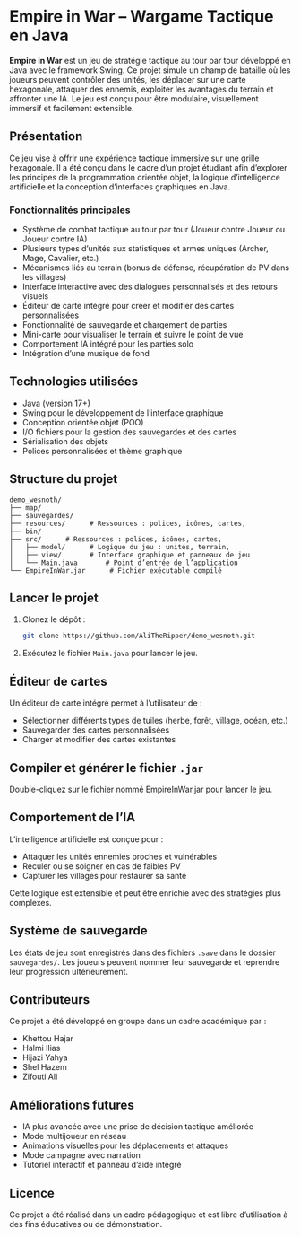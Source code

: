 # Empire in War – Wargame Tactique en Java

**Empire in War** est un jeu de stratégie tactique au tour par tour développé en Java avec le framework Swing. Ce projet simule un champ de bataille où les joueurs peuvent contrôler des unités, les déplacer sur une carte hexagonale, attaquer des ennemis, exploiter les avantages du terrain et affronter une IA. Le jeu est conçu pour être modulaire, visuellement immersif et facilement extensible.

## Présentation

Ce jeu vise à offrir une expérience tactique immersive sur une grille hexagonale. Il a été conçu dans le cadre d’un projet étudiant afin d’explorer les principes de la programmation orientée objet, la logique d’intelligence artificielle et la conception d’interfaces graphiques en Java.

### Fonctionnalités principales

- Système de combat tactique au tour par tour (Joueur contre Joueur ou Joueur contre IA)
- Plusieurs types d’unités aux statistiques et armes uniques (Archer, Mage, Cavalier, etc.)
- Mécanismes liés au terrain (bonus de défense, récupération de PV dans les villages)
- Interface interactive avec des dialogues personnalisés et des retours visuels
- Éditeur de carte intégré pour créer et modifier des cartes personnalisées
- Fonctionnalité de sauvegarde et chargement de parties
- Mini-carte pour visualiser le terrain et suivre le point de vue
- Comportement IA intégré pour les parties solo
- Intégration d’une musique de fond

## Technologies utilisées

- Java (version 17+)
- Swing pour le développement de l’interface graphique
- Conception orientée objet (POO)
- I/O fichiers pour la gestion des sauvegardes et des cartes
- Sérialisation des objets
- Polices personnalisées et thème graphique

## Structure du projet

```
demo_wesnoth/
├── map/   
├── sauvegardes/ 
├── resources/      # Ressources : polices, icônes, cartes, 
├── bin/  
├── src/      # Ressources : polices, icônes, cartes, 
│   ├── model/      # Logique du jeu : unités, terrain, 
│   ├── view/       # Interface graphique et panneaux de jeu
│   └── Main.java       # Point d’entrée de l’application
└── EmpireInWar.jar      # Fichier exécutable compilé
```

## Lancer le projet

1. Clonez le dépôt :
   ```bash
   git clone https://github.com/AliTheRipper/demo_wesnoth.git
   ```

2. Exécutez le fichier `Main.java` pour lancer le jeu.

## Éditeur de cartes

Un éditeur de carte intégré permet à l’utilisateur de :
- Sélectionner différents types de tuiles (herbe, forêt, village, océan, etc.)
- Sauvegarder des cartes personnalisées
- Charger et modifier des cartes existantes

## Compiler et générer le fichier `.jar`

Double-cliquez sur le fichier nommé EmpireInWar.jar pour lancer le jeu.

## Comportement de l’IA

L’intelligence artificielle est conçue pour :
- Attaquer les unités ennemies proches et vulnérables
- Reculer ou se soigner en cas de faibles PV
- Capturer les villages pour restaurer sa santé

Cette logique est extensible et peut être enrichie avec des stratégies plus complexes.

## Système de sauvegarde

Les états de jeu sont enregistrés dans des fichiers `.save` dans le dossier `sauvegardes/`. Les joueurs peuvent nommer leur sauvegarde et reprendre leur progression ultérieurement.

## Contributeurs

Ce projet a été développé en groupe dans un cadre académique par :
- Khettou Hajar  
- Halmi Ilias  
- Hijazi Yahya  
- Shel Hazem  
- Zifouti Ali  

## Améliorations futures

- IA plus avancée avec une prise de décision tactique améliorée
- Mode multijoueur en réseau
- Animations visuelles pour les déplacements et attaques
- Mode campagne avec narration
- Tutoriel interactif et panneau d’aide intégré

## Licence

Ce projet a été réalisé dans un cadre pédagogique et est libre d’utilisation à des fins éducatives ou de démonstration.
